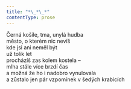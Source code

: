 ```yaml
---
title: "*\_*\_*"
contentType: prose
---
```


<section>

Černá košile, tma, unylá hudba  
město, o kterém nic nevíš  
kde jsi ani neměl být  
už tolik let  
procházíš zas kolem kostela –  
mlha stále více brzdí čas  
a možná že ho i nadobro vynulovala  
a zůstalo jen pár vzpomínek v šedých krabicích

</section>
